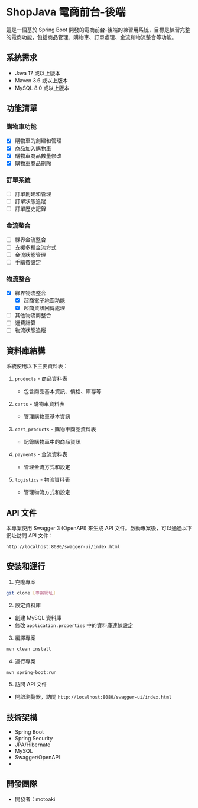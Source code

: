 # ShopJava 電商前台-後端

這是一個基於 Spring Boot 開發的電商前台-後端的練習用系統，目標是練習完整的電商功能，包括商品管理、購物車、訂單處理、金流和物流整合等功能。

## 系統需求

- Java 17 或以上版本
- Maven 3.6 或以上版本
- MySQL 8.0 或以上版本

## 功能清單

### 購物車功能
- [x] 購物車的創建和管理
- [x] 商品加入購物車
- [x] 購物車商品數量修改
- [x] 購物車商品刪除

### 訂單系統
- [ ] 訂單創建和管理
- [ ] 訂單狀態追蹤
- [ ] 訂單歷史記錄

### 金流整合
- [ ] 綠界金流整合
- [ ] 支援多種金流方式
- [ ] 金流狀態管理
- [ ] 手續費設定

### 物流整合
- [x] 綠界物流整合
  - [x] 超商電子地圖功能
  - [x] 超商資訊回傳處理
- [ ] 其他物流商整合
- [ ] 運費計算
- [ ] 物流狀態追蹤

## 資料庫結構

系統使用以下主要資料表：

1. `products` - 商品資料表
   - 包含商品基本資訊、價格、庫存等

2. `carts` - 購物車資料表
   - 管理購物車基本資訊

3. `cart_products` - 購物車商品資料表
   - 記錄購物車中的商品資訊

4. `payments` - 金流資料表
   - 管理金流方式和設定

5. `logistics` - 物流資料表
   - 管理物流方式和設定

## API 文件

本專案使用 Swagger 3 (OpenAPI) 來生成 API 文件。啟動專案後，可以通過以下網址訪問 API 文件：

```
http://localhost:8080/swagger-ui/index.html
```

## 安裝和運行

1. 克隆專案
```bash
git clone [專案網址]
```

2. 設定資料庫
- 創建 MySQL 資料庫
- 修改 `application.properties` 中的資料庫連線設定

3. 編譯專案
```bash
mvn clean install
```

4. 運行專案
```bash
mvn spring-boot:run
```

5. 訪問 API 文件
- 開啟瀏覽器，訪問 `http://localhost:8080/swagger-ui/index.html`

## 技術架構
- Spring Boot
- Spring Security
- JPA/Hibernate
- MySQL
- Swagger/OpenAPI
-  
## 開發團隊

- 開發者：motoaki
